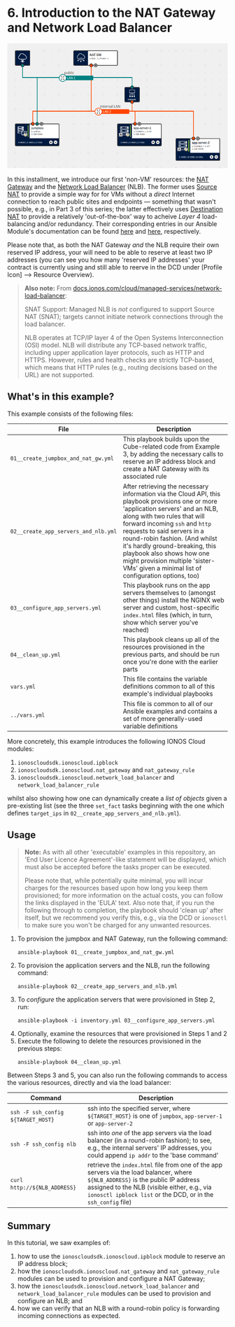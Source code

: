 # 6. Introduction to the NAT Gateway and Network Load Balancer
![alt text](img/network-topology.png "Network topology")

In this installment, we introduce our first 'non-VM' resources: the [NAT Gateway](https://docs.ionos.com/cloud/managed-services/nat-gateway/overview) and the [Network Load Balancer](https://docs.ionos.com/cloud/managed-services/network-load-balancer/outline) (NLB). The former uses [Source NAT](https://en.wikipedia.org/wiki/Network_address_translation#SNAT) to provide a simple way for for VMs without a _direct_ Internet connection to reach public sites and endpoints — something that wasn't possible, e.g., in Part 3 of this series; the latter effectively uses [Destination NAT](https://en.wikipedia.org/wiki/Network_address_translation#DNAT) to provide a relatively 'out-of-the-box' way to acheive _Layer 4_ load-balancing and/or redundancy. Their corresponding entries in our Ansible Module's documentation can be found [here](https://docs.ionos.com/ansible/api/nat-gateway/nat_gateway) and [here](https://docs.ionos.com/ansible/api/network-load-balancer/network_load_balancer), respectively.

Please note that, as both the NAT Gateway _and_ the NLB require their own reserved IP address, your will need to be able to reserve at least two IP addresses (you can see you how many 'reserved IP addresses' your contract is currently using and still able to reerve in the DCD under [Profile Icon] --> Resource Overview). 

> **Also note:** From [docs.ionos.com/cloud/managed-services/network-load-balancer](https://docs.ionos.com/cloud/managed-services/network-load-balancer/outline#limitations):
>
> SNAT Support: Managed NLB is _not_ configured to support Source NAT (SNAT); targets cannot initiate network connections through the load balancer.
>
> NLB operates at TCP/IP layer 4 of the Open Systems Interconnection (OSI) model. NLB will distribute any TCP-based network traffic, including upper application layer protocols, such as HTTP and HTTPS. However, rules and health checks are strictly TCP-based, which means that HTTP rules (e.g., routing decisions based on the URL) are not supported.




## What's in this example?
This example consists of the following files:

| File                                   | Description                                                                                            |
| ---                                    | ---                                                                                                    |
| `01__create_jumpbox_and_nat_gw.yml`    | This playbook builds upon the Cube-related code from Example 3, by adding the necessary calls to reserve an IP address block and create a NAT Gateway with its associated rule    |
| `02__create_app_servers_and_nlb.yml`   | After retrieving the necessary information via the Cloud API, this playbook provisions one or more 'application servers' and an NLB, along with two rules that will forward incoming `ssh` and `http` requests to said servers in a round-robin fashion. (And whilst it's hardly ground-breaking, this playbook also shows how one might provision multiple 'sister-VMs' given a minimal list of configuration options, too)    |
| `03__configure_app_servers.yml`        | This playbook runs on the app servers themselves to (amongst other things) install the NGINX web server and custom, host-specific `index.html` files (which, in turn, show which server you've reached)   |
| `04__clean_up.yml`                     | This playbook cleans up all of the resources provisioned in the previous parts, and should be run once you're done with the earlier parts    |
| `vars.yml`                            | This file contains the variable definitions common to all of this example's individual playbooks    |
| `../vars.yml`                         | This file is common to all of our Ansible examples and contains a set of more generally-used variable definitions     |


More concretely, this example introduces the following IONOS Cloud modules:

1. `ionoscloudsdk.ionoscloud.ipblock`
2. `ionoscloudsdk.ionoscloud.nat_gateway` and `nat_gateway_rule`
3. `ionoscloudsdk.ionoscloud.network_load_balancer` and `network_load_balancer_rule`

whilst also showing how one can dynamically create a _list of objects_ given a pre-existing list (see the three `set_fact` tasks beginning with the one which defines `target_ips` in `02__create_app_servers_and_nlb.yml`).




## Usage
> **Note:** As with all other 'executable' examples in this repository, an 'End User Licence Agreement'-like statement will be displayed, which must also be accepted before the tasks proper can be executed.
>
> Please note that, while potentially quite minimal, you will incur charges for the resources based upon how long you keep them provisioned; for more information on the actual costs, you can follow the links displayed in the 'EULA' text. Also note that, if you run the following through to completion, the playbook should 'clean up' after itself, but we recommend you verify this, e.g., via the DCD or `ionosctl` to make sure you won't be charged for any unwanted resources.

1. To provision the jumpbox and NAT Gateway, run the following command:
   ```
   ansible-playbook 01__create_jumpbox_and_nat_gw.yml
   ```
2. To provision the application servers and the NLB, run the following command:
   ```
   ansible-playbook 02__create_app_servers_and_nlb.yml
   ```
3. To _configure_ the application servers that were provisioned in Step 2, run:
   ```
   ansible-playbook -i inventory.yml 03__configure_app_servers.yml
   ```
4. Optionally, examine the resources that were provisioned in Steps 1 and 2
5. Execute the following to delete the resources provisioned in the previous steps:
   ```
   ansible-playbook 04__clean_up.yml
   ```


Between Steps 3 and 5, you can also run the following commands to access the various resources, directly and via the load balancer:

| Command                               | Description                                                                                            |
| ---                                   | ---                                                                                                    |
| `ssh -F ssh_config ${TARGET_HOST}`    | ssh into the specified server, where `${TARGET_HOST}` is one of `jumpbox`, `app-server-1` or `app-server-2`    |
| `ssh -F ssh_config nlb`               | ssh into _one_ of the app servers via the load balancer (in a round-robin fashion); to see, e.g., the internal servers' IP addresses, you could append `ip addr` to the 'base command'   |
| `curl http://${NLB_ADDRESS}`          | retrieve the `index.html` file from one of the app servers via the load balancer, where `${NLB_ADDRESS}` is the public IP address assigned to the NLB (visible either, e.g., via `ionosctl ipblock list` or the DCD, or in the `ssh_config` file) |




## Summary
In this tutorial, we saw examples of:

1. how to use the `ionoscloudsdk.ionoscloud.ipblock` module to reserve an IP address block;
2. how the `ionoscloudsdk.ionoscloud.nat_gateway` and `nat_gateway_rule` modules can be used to provision and configure a NAT Gateway;
3. how the `ionoscloudsdk.ionoscloud.network_load_balancer` and `network_load_balancer_rule` modules can be used to provision and configure an NLB; and
4. how we can verify that an NLB with a round-robin policy is forwarding incoming connections as expected.
